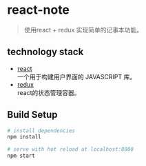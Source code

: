 # react-note

> 使用react + redux 实现简单的记事本功能。

## technology stack

* [react](https://facebook.github.io/react/)                          
一个用于构建用户界面的 JAVASCRIPT 库。
* [redux](http://www.redux.org.cn/)   
react的状态管理容器。


## Build Setup

``` bash
# install dependencies
npm install

# serve with hot reload at localhost:8080
npm start
```
